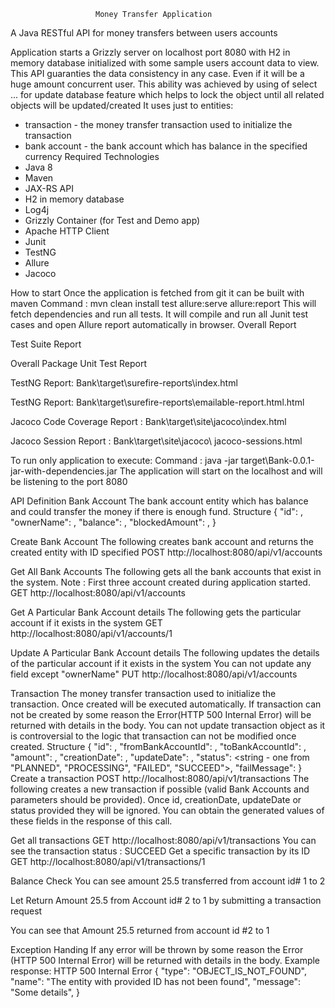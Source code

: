                        Money Transfer Application

A Java RESTful API for money transfers between users accounts

Application starts a Grizzly server on localhost port 8080 with H2 in memory database initialized with some sample users account data to view.
This API guaranties the data consistency in any case. Even if it will be a huge amount concurrent user. This ability was achieved by using of select ... for update database feature which helps to lock the object until all related objects will be updated/created
It uses just to entities:
* transaction - the money transfer transaction used to initialize the transaction
* bank account - the bank account which has balance in the specified currency
Required Technologies
* Java 8
* Maven
* JAX-RS API
* H2 in memory database
* Log4j
* Grizzly Container (for Test and Demo app)
* Apache HTTP Client
* Junit
* TestNG
* Allure 
* Jacoco

How to start
Once the application is fetched from git it can be built with maven
Command : mvn clean install test allure:serve allure:report 
This will fetch dependencies and run all tests. It will compile and run all Junit test cases and open Allure report automatically in browser.
Overall Report

Test Suite Report


Overall Package Unit Test Report
 

TestNG Report: Bank\target\surefire-reports\index.html

TestNG Report: Bank\target\surefire-reports\emailable-report.html.html

Jacoco Code Coverage Report : Bank\target\site\jacoco\index.html

Jacoco Session Report : Bank\target\site\jacoco\ jacoco-sessions.html



To run only application to execute:
Command : java -jar target\Bank-0.0.1-jar-with-dependencies.jar
The application will start on the localhost and will be listening to the port 8080

API Definition
Bank Account
The bank account entity which has balance and could transfer the money if there is enough fund.
Structure
{
    "id": <number>,
    "ownerName": <string>,
    "balance": <double>,
    "blockedAmount": <double>,
}

Create Bank Account
The following creates bank account and returns the created entity with ID specified
POST http://localhost:8080/api/v1/accounts

Get All Bank Accounts
The following gets all the bank accounts that exist in the system.
Note : First three account created during application started.
GET http://localhost:8080/api/v1/accounts

Get A Particular Bank Account details
The following gets the particular account if it exists in the system
GET http://localhost:8080/api/v1/accounts/1

Update A Particular Bank Account details
The following updates the details of the particular account if it exists in the system You can not update any field except "ownerName"
PUT http://localhost:8080/api/v1/accounts

 

Transaction
The money transfer transaction used to initialize the transaction. Once created will be executed automatically. If transaction can not be created by some reason the Error(HTTP 500 Internal Error) will be returned with details in the body. You can not update transaction object as it is controversial to the logic that transaction can not be modified once created.
Structure
{
    "id": <number>,
    "fromBankAccountId": <number>,
    "toBankAccountId": <number>,
    "amount": <double>,
    "creationDate": <timestamp>,
    "updateDate": <timestamp>,
    "status": <string - one from "PLANNED", "PROCESSING", "FAILED", "SUCCEED">,
    "failMessage": <string>
}
Create a transaction
POST http://localhost:8080/api/v1/transactions
The following creates a new transaction if possible (valid Bank Accounts and parameters should be provided). Once id, creationDate, updateDate or status provided they will be ignored. You can obtain the generated values of these fields in the response of this call.

Get all transactions 
GET http://localhost:8080/api/v1/transactions
You can see the transaction status : SUCCEED
Get a specific transaction by its ID
GET http://localhost:8080/api/v1/transactions/1
 

Balance Check
You can see amount 25.5 transferred from account id# 1 to 2

Let Return Amount 25.5 from Account id# 2 to 1 by submitting a transaction request

You can see that Amount 25.5 returned from account id #2 to 1

Exception Handing
If any error will be thrown by some reason the Error (HTTP 500 Internal Error) will be returned with details in the body.
Example response:
HTTP 500 Internal Error
{
    "type": "OBJECT_IS_NOT_FOUND",
    "name": "The entity with provided ID has not been found",
    "message": "Some details",
}    

